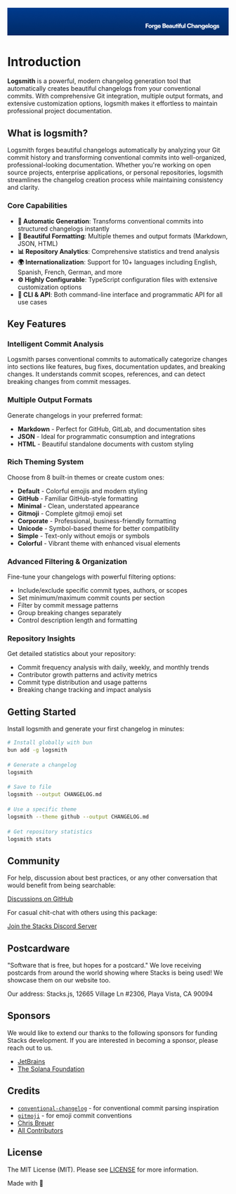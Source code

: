 <p align="center"><img src="https://github.com/stacksjs/logsmith/blob/main/.github/art/cover.jpg?raw=true" alt="Social Card of logsmith"></p>

# Introduction

**Logsmith** is a powerful, modern changelog generation tool that automatically creates beautiful changelogs from your conventional commits. With comprehensive Git integration, multiple output formats, and extensive customization options, logsmith makes it effortless to maintain professional project documentation.

## What is logsmith?

Logsmith forges beautiful changelogs automatically by analyzing your Git commit history and transforming conventional commits into well-organized, professional-looking documentation. Whether you're working on open source projects, enterprise applications, or personal repositories, logsmith streamlines the changelog creation process while maintaining consistency and clarity.

### Core Capabilities

- **🚀 Automatic Generation**: Transforms conventional commits into structured changelogs instantly
- **🎨 Beautiful Formatting**: Multiple themes and output formats (Markdown, JSON, HTML)
- **📊 Repository Analytics**: Comprehensive statistics and trend analysis
- **🌍 Internationalization**: Support for 10+ languages including English, Spanish, French, German, and more
- **⚙️ Highly Configurable**: TypeScript configuration files with extensive customization options
- **🔧 CLI & API**: Both command-line interface and programmatic API for all use cases

## Key Features

### Intelligent Commit Analysis
Logsmith parses conventional commits to automatically categorize changes into sections like features, bug fixes, documentation updates, and breaking changes. It understands commit scopes, references, and can detect breaking changes from commit messages.

### Multiple Output Formats
Generate changelogs in your preferred format:
- **Markdown** - Perfect for GitHub, GitLab, and documentation sites
- **JSON** - Ideal for programmatic consumption and integrations
- **HTML** - Beautiful standalone documents with custom styling

### Rich Theming System
Choose from 8 built-in themes or create custom ones:
- **Default** - Colorful emojis and modern styling
- **GitHub** - Familiar GitHub-style formatting
- **Minimal** - Clean, understated appearance
- **Gitmoji** - Complete gitmoji emoji set
- **Corporate** - Professional, business-friendly formatting
- **Unicode** - Symbol-based theme for better compatibility
- **Simple** - Text-only without emojis or symbols
- **Colorful** - Vibrant theme with enhanced visual elements

### Advanced Filtering & Organization
Fine-tune your changelogs with powerful filtering options:
- Include/exclude specific commit types, authors, or scopes
- Set minimum/maximum commit counts per section
- Filter by commit message patterns
- Group breaking changes separately
- Control description length and formatting

### Repository Insights
Get detailed statistics about your repository:
- Commit frequency analysis with daily, weekly, and monthly trends
- Contributor growth patterns and activity metrics
- Commit type distribution and usage patterns
- Breaking change tracking and impact analysis

## Getting Started

Install logsmith and generate your first changelog in minutes:

```bash
# Install globally with bun
bun add -g logsmith

# Generate a changelog
logsmith

# Save to file
logsmith --output CHANGELOG.md

# Use a specific theme
logsmith --theme github --output CHANGELOG.md

# Get repository statistics
logsmith stats
```

## Community

For help, discussion about best practices, or any other conversation that would benefit from being searchable:

[Discussions on GitHub](https://github.com/stacksjs/logsmith/discussions)

For casual chit-chat with others using this package:

[Join the Stacks Discord Server](https://discord.gg/stacksjs)

## Postcardware

"Software that is free, but hopes for a postcard." We love receiving postcards from around the world showing where Stacks is being used! We showcase them on our website too.

Our address: Stacks.js, 12665 Village Ln #2306, Playa Vista, CA 90094

## Sponsors

We would like to extend our thanks to the following sponsors for funding Stacks development. If you are interested in becoming a sponsor, please reach out to us.

- [JetBrains](https://www.jetbrains.com/)
- [The Solana Foundation](https://solana.com/)

## Credits

- [`conventional-changelog`](https://github.com/conventional-changelog/conventional-changelog) - for conventional commit parsing inspiration
- [`gitmoji`](https://gitmoji.dev/) - for emoji commit conventions
- [Chris Breuer](https://github.com/chrisbbreuer)
- [All Contributors](https://github.com/stacksjs/logsmith/graphs/contributors)

## License

The MIT License (MIT). Please see [LICENSE](https://github.com/stacksjs/logsmith/tree/main/LICENSE.md) for more information.

Made with 💙

<!-- Badges -->

<!-- [codecov-src]: https://img.shields.io/codecov/c/gh/stacksjs/rpx/main?style=flat-square
[codecov-href]: https://codecov.io/gh/stacksjs/rpx -->
